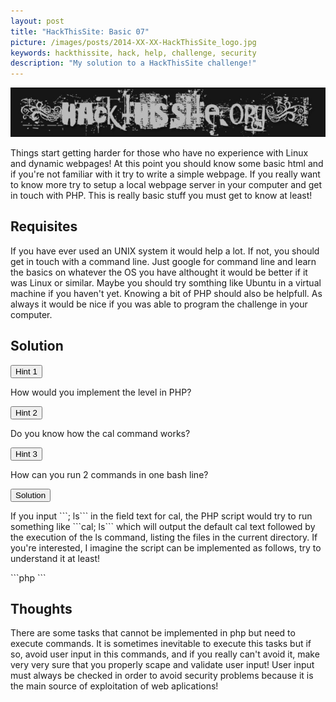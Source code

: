```yaml
---
layout: post
title: "HackThisSite: Basic 07"
picture: /images/posts/2014-XX-XX-HackThisSite_logo.jpg
keywords: hackthissite, hack, help, challenge, security
description: "My solution to a HackThisSite challenge!"
---
```


![hackthissitelogo](/images/posts/2014-XX-XX-HackThisSite_logo.jpg "HackThisSite logo")

Things start getting harder for those who have no experience with Linux and dynamic webpages! At this point you should know some basic html and if you're not familiar with it try to write a simple webpage. If you really want to know more try to setup a local webpage server in your computer and get in touch with PHP. This is really basic stuff you must get to know at least!

<!--more-->

## Requisites

If you have ever used an UNIX system it would help a lot. If not, you should get in touch with a command line. Just google for command line and learn the basics on whatever the OS you have althought it would be better if it was Linux or similar. Maybe you should try somthing like Ubuntu in a virtual machine if you haven't yet.
Knowing a bit of PHP should also be helpfull. As always it would be nice if you was able to program the challenge in your computer.

## Solution

<div class="panel panel-default">
	<div class="panel-heading">
		<button type="button" class="btn btn-default btn-xs spoiler-trigger" data-toggle="collapse">Hint 1</button>
	</div>
	<div class="panel-collapse collapse out">
		<div class="panel-body">
			<p>How would you implement the level in PHP?</p>
		</div>
	</div>
</div>
<div class="panel panel-default">
	<div class="panel-heading">
		<button type="button" class="btn btn-default btn-xs spoiler-trigger" data-toggle="collapse">Hint 2</button>
	</div>
	<div class="panel-collapse collapse out">
		<div class="panel-body">
			<p>Do you know how the cal command works?</p>
		</div>
	</div>
</div>
<div class="panel panel-default">
	<div class="panel-heading">
		<button type="button" class="btn btn-default btn-xs spoiler-trigger" data-toggle="collapse">Hint 3</button>
	</div>
	<div class="panel-collapse collapse out">
		<div class="panel-body">
			<p>How can you run 2 commands in one bash line?</p>
		</div>
	</div>
</div>
<div class="panel panel-default">
	<div class="panel-heading">
		<button type="button" class="btn btn-default btn-xs spoiler-trigger" data-toggle="collapse">Solution</button>
	</div>
	<div class="panel-collapse collapse out">
		<div class="panel-body">
			<p>If you input ```; ls``` in the field text for cal, the PHP script would try to run something like ```cal; ls``` which will output the default cal text followed by the execution of the ls command, listing the files in the current directory. If you're interested, I imagine the script can be implemented as follows, try to understand it at least!</p>
```php
<?php
echo system("cal ".$variable);
?>
```
		</div>
	</div>
</div>


## Thoughts

There are some tasks that cannot be implemented in php but need to execute commands. It is sometimes inevitable to execute this tasks but if so, avoid user input in this commands, and if you really can't avoid it, make very very sure that you properly scape and validate user input! User input must always be checked in order to avoid security problems because it is the main source of exploitation of web aplications!
